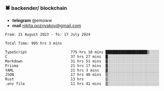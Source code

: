 ### 🕷 backender/ blockchain
- **telegram** @emoww
- **mail** nikita.poznyakov@gmail.com

<!--START_SECTION:waka-->

```txt
From: 21 August 2023 - To: 17 July 2024

Total Time: 995 hrs 3 mins

TypeScript                    775 hrs 18 mins ███████████████████▒░░░░░   77.87 %
C                             37 hrs 27 mins  █░░░░░░░░░░░░░░░░░░░░░░░░   03.76 %
Markdown                      31 hrs 51 mins  ▓░░░░░░░░░░░░░░░░░░░░░░░░   03.20 %
Prisma                        21 hrs 17 mins  ▓░░░░░░░░░░░░░░░░░░░░░░░░   02.14 %
YAML                          21 hrs 3 mins   ▓░░░░░░░░░░░░░░░░░░░░░░░░   02.11 %
JSON                          17 hrs 40 mins  ▒░░░░░░░░░░░░░░░░░░░░░░░░   01.78 %
Rust                          13 hrs          ▒░░░░░░░░░░░░░░░░░░░░░░░░   01.31 %
.env file                     11 hrs 41 mins  ▒░░░░░░░░░░░░░░░░░░░░░░░░   01.17 %
```

<!--END_SECTION:waka-->




